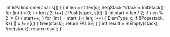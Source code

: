 int IsPalindrome(char s[]) {
    int len = strlen(s);
    SeqStack *stack = InitStack();
    for (int i = 0; i < len / 2; i++) {
        Push(stack, s[i]);
    }
    int start = len / 2;
    if (len % 2 != 0) {
        start++;
    }
    for (int i = start; i < len; i++) {
        ElemType x;
        if (!Pop(stack, &x) || x != s[i]) {
            free(stack);
            return FALSE;
        }
    }
    int result = IsEmpty(stack);
    free(stack);
    return result;
}
